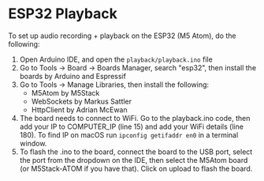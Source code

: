 # ESP32 Playback

To set up audio recording + playback on the ESP32 (M5 Atom), do the following:

1. Open Arduino IDE, and open the `playback/playback.ino` file
2. Go to Tools -> Board -> Boards Manager, search "esp32", then install the boards by Arduino and Espressif
3. Go to Tools -> Manage Libraries, then install the following:
    - M5Atom by M5Stack
    - WebSockets by Markus Sattler
    - HttpClient by Adrian McEwan
4. The board needs to connect to WiFi. Go to the playback.ino code, then add your IP to COMPUTER_IP (line 15) and add your WiFi details (line 180). To find IP on macOS run `ipconfig getifaddr en0` in a terminal window.
5. To flash the .ino to the board, connect the board to the USB port, select the port from the dropdown on the IDE, then select the M5Atom board (or M5Stack-ATOM if you have that). Click on upload to flash the board.